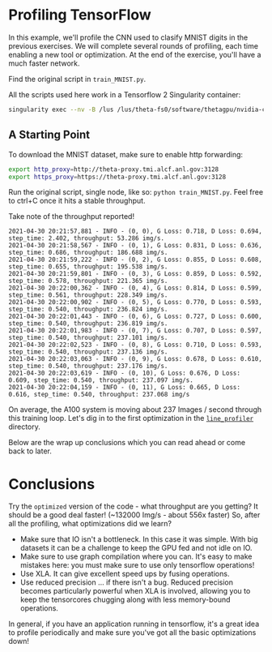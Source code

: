 # Profiling TensorFlow

In this example, we'll profile the CNN used to clasify MNIST digits in the previous
exercises. We will complete several rounds of profiling, each time enabling a new tool or
optimization.  At the end of the exercise, you'll have a much faster network.

Find the original script in `train_MNIST.py`.

All the scripts used here work in a Tensorflow 2 Singularity container:

```bash
singularity exec --nv -B /lus /lus/theta-fs0/software/thetagpu/nvidia-containers/tensorflow2/tf2_21.06-py3.simg bash
```


## A Starting Point

To download the MNIST dataset, make sure to enable http forwarding:
```bash
export http_proxy=http://theta-proxy.tmi.alcf.anl.gov:3128
export https_proxy=https://theta-proxy.tmi.alcf.anl.gov:3128
```

Run the original script, single node, like so: `python train_MNIST.py`.  Feel free to ctrl+C once it hits a stable throughput.

Take note of the throughput reported!

```
2021-04-30 20:21:57,881 - INFO - (0, 0), G Loss: 0.718, D Loss: 0.694, step_time: 2.402, throughput: 53.286 img/s.
2021-04-30 20:21:58,567 - INFO - (0, 1), G Loss: 0.831, D Loss: 0.636, step_time: 0.686, throughput: 186.688 img/s.
2021-04-30 20:21:59,222 - INFO - (0, 2), G Loss: 0.855, D Loss: 0.608, step_time: 0.655, throughput: 195.538 img/s.
2021-04-30 20:21:59,801 - INFO - (0, 3), G Loss: 0.859, D Loss: 0.592, step_time: 0.578, throughput: 221.365 img/s.
2021-04-30 20:22:00,362 - INFO - (0, 4), G Loss: 0.814, D Loss: 0.599, step_time: 0.561, throughput: 228.349 img/s.
2021-04-30 20:22:00,902 - INFO - (0, 5), G Loss: 0.770, D Loss: 0.593, step_time: 0.540, throughput: 236.824 img/s.
2021-04-30 20:22:01,443 - INFO - (0, 6), G Loss: 0.727, D Loss: 0.600, step_time: 0.540, throughput: 236.819 img/s.
2021-04-30 20:22:01,983 - INFO - (0, 7), G Loss: 0.707, D Loss: 0.597, step_time: 0.540, throughput: 237.101 img/s.
2021-04-30 20:22:02,523 - INFO - (0, 8), G Loss: 0.710, D Loss: 0.593, step_time: 0.540, throughput: 237.136 img/s.
2021-04-30 20:22:03,063 - INFO - (0, 9), G Loss: 0.678, D Loss: 0.610, step_time: 0.540, throughput: 237.176 img/s.
2021-04-30 20:22:03,619 - INFO - (0, 10), G Loss: 0.676, D Loss: 0.609, step_time: 0.540, throughput: 237.097 img/s.
2021-04-30 20:22:04,159 - INFO - (0, 11), G Loss: 0.665, D Loss: 0.616, step_time: 0.540, throughput: 237.068 img/s
```

On average, the A100 system is moving about 237 Images / second through this training loop.  Let's dig in to the first optimization in the [`line_profiler`](https://github.com/argonne-lcf/CompPerfWorkshop-2021/tree/main/09_profiling_frameworks/TensorFlow/line_profiler) directory.

Below are the wrap up conclusions which you can read ahead or come back to later.

# Conclusions

Try the `optimized` version of the code - what throughput are you getting?  It should be a good deal faster! (~132000 Img/s - about 556x faster)  So, after all the profiling, what optimizations did we learn?

 - Make sure that IO isn't a bottleneck.  In this case it was simple.  With big datasets it can be a challenge to keep the GPU fed and not idle on IO.
 - Make sure to use graph compilation where you can.  It's easy to make mistakes here: you must make sure to use only tensorflow operations!
 - Use XLA.  It can give excellent speed ups by fusing operations.
 - Use reduced precision ... if there isn't a bug.  Reduced precision becomes particularly powerful when XLA is involved, allowing you to keep the tensorcores chugging along with less memory-bound operations.

In general, if you have an application running in tensorflow, it's a great idea to profile periodically and make sure you've got all the basic optimizations down!
